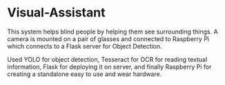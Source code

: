 # Visual-Assistant

This system helps blind people by helping them see surrounding things.
A camera is mounted on a pair of glasses and connected to Raspberry Pi which connects to a Flask server for Object Detection.

Used YOLO for object detection, Tesseract for OCR for reading textual information, Flask for deploying it on server, and finally Raspberry Pi for creating a standalone easy to use and wear hardware.
